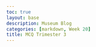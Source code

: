 ```yaml
---
toc: true
layout: base
description: Museum Blog
categories: [markdown, Week 20]
title: MCQ Trimester 3
---
```



